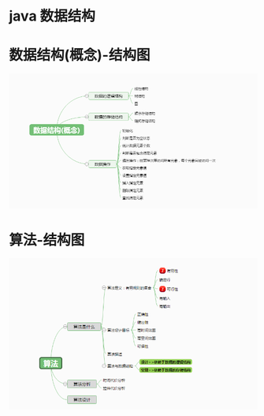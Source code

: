 # java 数据结构

# 数据结构(概念)-结构图
![数据结构(概念)](img/data-structure.png)

# 算法-结构图
![算法](img/arithmetic.png)
